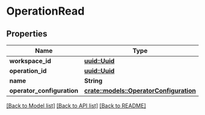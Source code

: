 # OperationRead

## Properties

Name | Type | Description | Notes
------------ | ------------- | ------------- | -------------
**workspace_id** | [**uuid::Uuid**](uuid::Uuid.md) |  | 
**operation_id** | [**uuid::Uuid**](uuid::Uuid.md) |  | 
**name** | **String** |  | 
**operator_configuration** | [**crate::models::OperatorConfiguration**](OperatorConfiguration.md) |  | 

[[Back to Model list]](../README.md#documentation-for-models) [[Back to API list]](../README.md#documentation-for-api-endpoints) [[Back to README]](../README.md)


